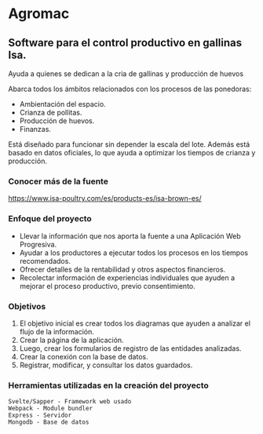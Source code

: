 # Agromac

## Software para el control productivo en gallinas Isa.

Ayuda a quienes se dedican a la cria de gallinas y producción de huevos

Abarca todos los ámbitos relacionados con los procesos de las ponedoras:
- Ambientación del espacio.
- Crianza de pollitas.
- Producción de huevos.
- Finanzas.

Está diseñado para funcionar sin depender la escala del lote. Además está basado en datos oficiales, lo que ayuda a optimizar los tiempos de crianza y producción.

### Conocer más de la fuente

https://www.isa-poultry.com/es/products-es/isa-brown-es/

### Enfoque del proyecto

- Llevar la información que nos aporta la fuente a una Aplicación Web Progresiva.
- Ayudar a los productores a ejecutar todos los procesos en los tiempos recomendados.
- Ofrecer detalles de la rentabilidad y otros aspectos financieros.
- Recolectar información de experiencias individuales que ayuden a mejorar el proceso productivo, previo consentimiento.

### Objetivos

1. El objetivo inicial es crear todos los diagramas que ayuden a analizar el flujo de la información.
2. Crear la página de la aplicación.
3. Luego, crear los formularios de registro de las entidades analizadas.
4. Crear la conexión con la base de datos.
5. Registrar, modificar, y consultar los datos guardados.

### Herramientas utilizadas en la creación del proyecto

    Svelte/Sapper - Framework web usado
    Webpack - Module bundler
    Express - Servidor 
    Mongodb - Base de datos
